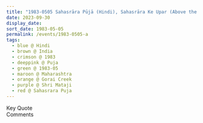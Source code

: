 ```yaml
---
title: "1983-0505 Sahasrāra Pūjā (Hindi), Sahasrāra Ke Upar (Above the Sahasrāra), Gorai Creek (30 kms NW of Mumbai), Maharashtra, India"
date: 2023-09-30
display_date: 
sort_date: 1983-05-05
permalink: /events/1983-0505-a
tags:
  - blue @ Hindi
  - brown @ India
  - crimson @ 1983
  - deeppink @ Puja
  - green @ 1983-05
  - maroon @ Maharashtra
  - orange @ Gorai Creek
  - purple @ Shri Mataji
  - red @ Sahasrara Puja
---
```


<wave-list>
  <list-title color="green" width="75">Key Quote</list-title>
  <list-item color="BlanchedAlmond"  width="200"></list-item>
  <list-item color="Lavender"></list-item>
  <list-item color="BlanchedAlmond"></list-item>
</wave-list>

<br>

<wave-list>
  <list-title color="green" width="75">Comments</list-title>
  <list-item color="BlanchedAlmond"  width="200"></list-item>
  <list-item color="Lavender"></list-item>
  <list-item color="BlanchedAlmond"></list-item>
</wave-list>